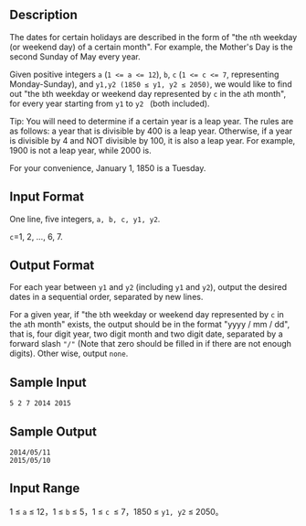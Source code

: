 ## Description

The dates for certain holidays are described in the form of "the `n`th weekday (or weekend day) of a certain month". For example, the Mother's Day is the second Sunday of May every year.

Given positive integers `a` (`1 <= a <= 12`), `b`, `c` (`1 <= c <= 7`, representing Monday-Sunday), and `y1,y2 (1850 ≤ y1, y2 ≤ 2050)`, we would like to find out "the `b`th weekday or weekend day represented by `c` in the `a`th month", for every year starting from `y1` to `y2 ` (both included).

Tip: You will need to determine if a certain year is a leap year. The rules are as follows: a year that is divisible by 400 is a leap year. Otherwise, if a year is divisible by 4 and NOT divisible by 100, it is also a leap year. For example, 1900 is not a leap year, while 2000 is.

For your convenience, January 1, 1850 is a Tuesday.

## Input Format

One line, five integers, `a, b, c, y1, y2`.

`c`=1, 2, …, 6, 7.

## Output Format

For each year between `y1` and `y2` (including `y1` and `y2`), output the desired dates in a sequential order, separated by new lines.

For a given year, if "the `b`th weekday or weekend day represented by `c` in the `a`th month" exists, the output should be in the format "yyyy / mm / dd", that is, four digit year, two digit month and two digit date, separated by a forward slash `"/"` (Note that zero should be filled in if there are not enough digits). Other wise, output `none`.

## Sample Input

```
5 2 7 2014 2015
```

## Sample Output

```
2014/05/11
2015/05/10
```

## Input Range

1 ≤ `a` ≤ 12，1 ≤ `b` ≤ 5，1 ≤ `c `≤ 7，1850 ≤ `y1, y2` ≤ 2050。